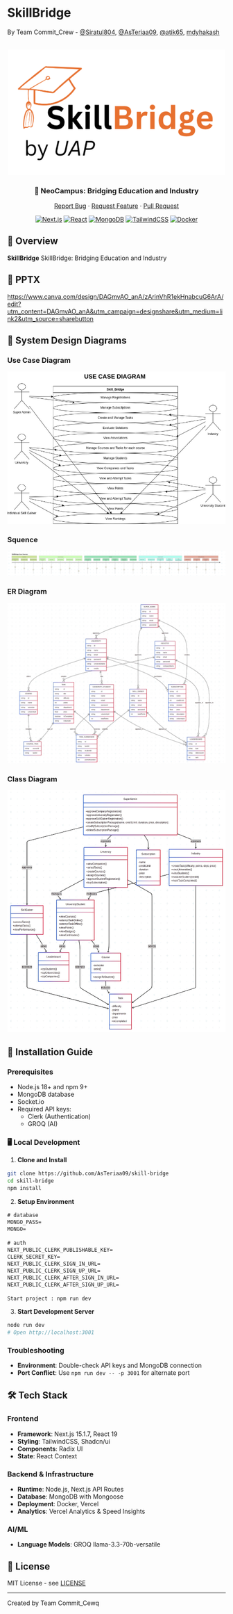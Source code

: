 # SkillBridge



By Team Commit_Crew - [@Siratul804](https://github.com/Siratul804), [@AsTeriaa09](https://github.com/AsTeriaa09), [@atik65](https://github.com/atik65), [mdyhakash](https://github.com/mdyhakash)
<div align="center">

<br />

  <img src="/public/skill_bridge.png" alt="ide" width="500"/>

### 🎯 NeoCampus: Bridging Education and Industry

[Report Bug](https://github.com/AsTeriaa09/skill-bridge) · [Request Feature](https://github.com/AsTeriaa09/skill-bridge) · [Pull Request](https://github.com/AsTeriaa09/skill-bridge) 

[![Next.js](https://img.shields.io/badge/Next.js-15-black?style=for-the-badge&logo=next.js)](https://nextjs.org/)
[![React](https://img.shields.io/badge/React-18-blue?style=for-the-badge&logo=react)](https://reactjs.org/)
[![MongoDB](https://img.shields.io/badge/MongoDB-Latest-green?style=for-the-badge&logo=mongodb)](https://www.mongodb.com/)
[![TailwindCSS](https://img.shields.io/badge/TailwindCSS-3-38B2AC?style=for-the-badge&logo=tailwind-css)](https://tailwindcss.com)
[![Docker](https://img.shields.io/badge/Docker-Ready-2496ED?style=for-the-badge&logo=docker)](https://www.docker.com/)


</div>

## 🌟 Overview

**SkillBridge** SkillBridge: Bridging Education and Industry

## 🌟 PPTX
https://www.canva.com/design/DAGmvAO_anA/zArinVhR1ekHnabcuG6ArA/edit?utm_content=DAGmvAO_anA&utm_campaign=designshare&utm_medium=link2&utm_source=sharebutton

## 🚀 System Design Diagrams

### Use Case Diagram
![alt text](/public/dia2.jpeg)

### Squence
![alt text](/public/dia3.png)

### ER Diagram
![alt text](/public/diaEN.jpeg)

### Class Diagram
![alt text](/public/dia1.jpeg)





## 🚀 Installation Guide

### Prerequisites

- Node.js 18+ and npm 9+
- MongoDB database
- Socket.io
- Required API keys:
  - Clerk (Authentication)
  - GROQ (AI)

### 🖥️ Local Development

1. **Clone and Install**

```bash
git clone https://github.com/AsTeriaa09/skill-bridge
cd skill-bridge
npm install
```

2. **Setup Environment**

``` env
# database
MONGO_PASS=
MONGO=

# auth
NEXT_PUBLIC_CLERK_PUBLISHABLE_KEY=
CLERK_SECRET_KEY=
NEXT_PUBLIC_CLERK_SIGN_IN_URL=
NEXT_PUBLIC_CLERK_SIGN_UP_URL=
NEXT_PUBLIC_CLERK_AFTER_SIGN_IN_URL=
NEXT_PUBLIC_CLERK_AFTER_SIGN_UP_URL=

Start project : npm run dev
```

3. **Start Development Server**

```bash
node run dev
# Open http://localhost:3001
```

### Troubleshooting

- **Environment**: Double-check API keys and MongoDB connection
- **Port Conflict**: Use `npm run dev -- -p 3001` for alternate port

## 🛠️ Tech Stack

### Frontend

- **Framework**: Next.js 15.1.7, React 19
- **Styling**: TailwindCSS, Shadcn/ui
- **Components**: Radix UI
- **State**: React Context

### Backend & Infrastructure

- **Runtime**: Node.js, Next.js API Routes
- **Database**: MongoDB with Mongoose
- **Deployment**: Docker, Vercel
- **Analytics**: Vercel Analytics & Speed Insights

### AI/ML

- **Language Models**: GROQ llama-3.3-70b-versatile

## 📝 License

MIT License - see [LICENSE](LICENSE)

---

Created by Team Commit_Cewq

